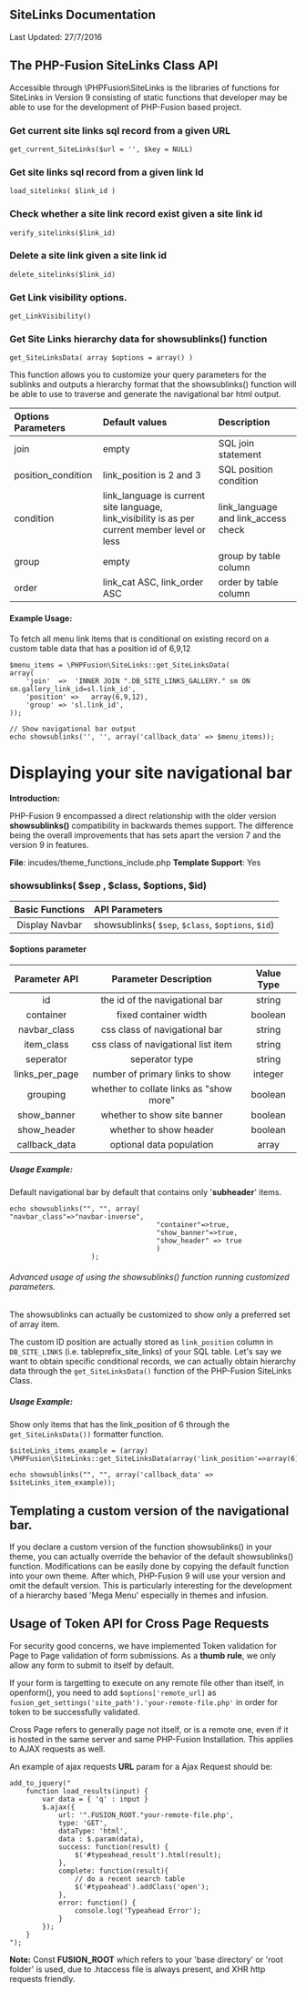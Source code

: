 ## SiteLinks Documentation
Last Updated: 27/7/2016

## The PHP-Fusion SiteLinks Class API
Accessible through \PHPFusion\SiteLinks is the libraries of functions for SiteLinks in Version 9 consisting of static functions that developer may be able to use for the development of PHP-Fusion based project. 

### Get current site links sql record from a given URL
````get_current_SiteLinks($url = '', $key = NULL)````

### Get site links sql record from a given link Id
```` load_sitelinks( $link_id ) ````


### Check whether a site link record exist given a site link id
```` verify_sitelinks($link_id) ````

### Delete a site link given a site link id
```` delete_sitelinks($link_id) ````

### Get Link visibility options.
```` get_LinkVisibility() ````

### Get Site Links hierarchy data for showsublinks() function
```` get_SiteLinksData( array $options = array() ) ````

This function allows you to customize your query parameters for the sublinks and outputs a hierarchy format that the showsublinks() function will be able to use to traverse and generate the navigational bar html output.

| Options Parameters |  Default values | Description |
|:---|:---|:---|
|   join             |  empty          | SQL join statement |
|   position_condition | link_position is 2 and 3 | SQL position condition |
|   condition       |  link_language is current site language, link_visibility is as per current member level or less | link_language and link_access check |
|   group           | empty     | group by table column |
|   order           | link_cat ASC, link_order ASC |    order by table column |

#### Example Usage:
To fetch all menu link items that is conditional on existing record on a custom table data that has a position id of 6,9,12
````
$menu_items = \PHPFusion\SiteLinks::get_SiteLinksData(
array(
    'join'  =>  'INNER JOIN ".DB_SITE_LINKS_GALLERY." sm ON sm.gallery_link_id=sl.link_id',
    'position' =>   array(6,9,12),
    'group' => 'sl.link_id',
));

// Show navigational bar output
echo showsublinks('', '', array('callback_data' => $menu_items));
````

# Displaying your site navigational bar


**Introduction:**

PHP-Fusion 9 encompassed a direct relationship with the older version **showsublinks()** compatibility in backwards themes support. The difference being the overall improvements that has sets apart the version 7 and the version 9 in features.

**File**: incudes/theme_functions_include.php
**Template Support**: Yes

### showsublinks( $sep , $class, $options, $id)


| Basic Functions 	| 	API Parameters |
|:---:|:---|
| Display Navbar | showsublinks( ````$sep````, ````$class````, ````$options````, ````$id````) | 

#### $options parameter

| 	Parameter API	| Parameter Description 	| Value Type 	| 
|	:---:		|	:---:			|	:---:   |
| 	id 		| 	the id of the navigational bar		| string |
|	container	| 	fixed container width 				| boolean|
|	navbar_class 	| 	css class of navigational bar 		| string|
| 	item_class	|	css class of navigational list item | string|
| 	seperator	|	seperator type 						| string|
| 	links_per_page	| 	number of  primary links to show 	| integer|
| 	grouping	| 	whether to collate links as "show more"		| boolean|
|	show_banner	| 	whether to show site banner  	| boolean|
|	show_header	|	whether to show header		| boolean|
|	callback_data	|	optional data population	| array|

##### Usage Example:

Default navigational bar by default that contains only '**subheader**' items.

````
echo showsublinks("", "", array(
"navbar_class"=>"navbar-inverse", 
									"container"=>true, 
									"show_banner"=>true, 
									"show_header" => true
									)
					);
````

###### Advanced usage of using the showsublinks() function running customized parameters. 
The showsublinks can actually be customized to show only a preferred set of array item.

The custom ID position are actually stored as ````link_position```` column in ````DB_SITE_LINKS```` (i.e. tableprefix_site_links) of your SQL table.
Let's say we want to obtain specific conditional records, we can actually obtain hierarchy data through the ````get_SiteLinksData()```` function
of the PHP-Fusion SiteLinks Class.

##### **Usage Example:**

Show only items that has the link_position of 6 through the ````get_SiteLinksData())```` formatter function.
````
$siteLinks_items_example = (array) \PHPFusion\SiteLinks::get_SiteLinksData(array('link_position'=>array(6)));

echo showsublinks("", "", array('callback_data' => $siteLinks_item_example));
````

## Templating a custom version of the navigational bar.

If you declare a custom version of the function showsublinks() in your theme, you can actually override the behavior of the default showsublinks() function.
Modifications can be easily done by copying the default function into your own theme. After which, PHP-Fusion 9 will use your version and omit the default
version. This is particularly interesting for the development of a hierarchy based 'Mega Menu' especially in themes and infusion.

## Usage of Token API for Cross Page Requests
For security good concerns, we have implemented Token validation for Page to Page validation of form submissions.
As a **thumb rule**, we only allow any form to submit to itself by default.

If your form is targetting to execute on any remote file other than itself, in openform(), you need to add 
````$options['remote_url]```` as ````fusion_get_settings('site_path').'your-remote-file.php'````
in order for token to be successfully validated. 

Cross Page refers to generally page not itself, or is a remote one, even if it is hosted in the same server and same PHP-Fusion Installation.
This applies to AJAX requests as well.

An example of ajax requests **URL** param for a Ajax Request should be:
````
add_to_jquery("
    function load_results(input) {
        var data = { 'q' : input }
        $.ajax({
            url: '".FUSION_ROOT."your-remote-file.php',
            type: 'GET',
            dataType: 'html',
            data : $.param(data),
            success: function(result) {
                $('#typeahead_result').html(result);
            },
            complete: function(result){
                // do a recent search table
                $('#typeahead').addClass('open');
            },
            error: function() {
                console.log('Typeahead Error');
            }
        });
    }
");
````
**Note:** Const **FUSION_ROOT** which refers to your 'base directory' or 'root folder' is used, due to .htaccess file is always present, and XHR http requests friendly.
